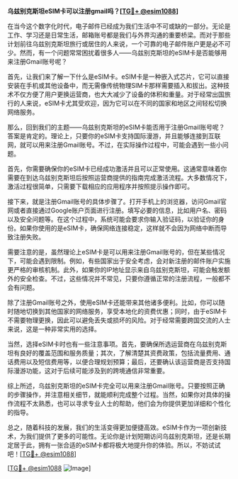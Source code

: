 **乌兹别克斯坦eSIM卡可以注册gmail吗？[[TG💪+ @esim1088](https://t.me/s/esim1088)]**

在当今这个数字化时代，电子邮件已经成为我们生活中不可或缺的一部分。无论是工作、学习还是日常生活，邮箱账号都是我们与外界沟通的重要桥梁。而对于那些计划前往乌兹别克斯坦旅行或居住的人来说，一个可靠的电子邮件账户更是必不可少。然而，有一个问题常常困扰着很多人——乌兹别克斯坦的eSIM卡是否能够用来注册Gmail账号呢？

首先，让我们来了解一下什么是eSIM卡。eSIM卡是一种嵌入式芯片，它可以直接安装在手机或其他设备中，而无需像传统物理SIM卡那样需要插入和拔出。这种技术不仅方便了用户更换运营商，也大大减少了设备的体积和重量。对于经常出国旅行的人来说，eSIM卡尤其受欢迎，因为它可以在不同的国家和地区之间轻松切换网络服务。

那么，回到我们的主题——乌兹别克斯坦的eSIM卡能否用于注册Gmail账号呢？答案是肯定的。理论上，只要你的eSIM卡支持国际漫游，并且能够连接到互联网，就可以用来注册Gmail账号。不过，在实际操作过程中，可能会遇到一些小问题。

首先，你需要确保你的eSIM卡已经成功激活并且可以正常使用。这通常意味着你需要在到达乌兹别克斯坦后按照运营商提供的指南完成激活流程。大多数情况下，激活过程很简单，只需要下载相应的应用程序并按照提示操作即可。

接下来，就是注册Gmail账号的具体步骤了。打开手机上的浏览器，访问Gmail官网或者直接通过Google账户页面进行注册。填写必要的信息，比如用户名、密码以及安全问题等。在这个过程中，系统可能会要求你输入验证码，以验证你的身份。如果你使用的是eSIM卡，确保网络连接稳定，这样就不会因为网络中断而导致注册失败。

需要注意的是，虽然理论上eSIM卡是可以用来注册Gmail账号的，但在某些情况下，可能会遇到限制。例如，有些国家出于安全考虑，会对新注册的邮件账户实施更严格的审核机制。此外，如果你的IP地址显示来自乌兹别克斯坦，可能会触发额外的安全检查。不过，这些情况并不常见，只要你遵循正常的注册流程，一般都不会有问题。

除了注册Gmail账号之外，使用eSIM卡还能带来其他诸多便利。比如，你可以随时随地切换到其他国家的网络服务，享受本地化的资费优惠；同时，由于eSIM卡不需要物理更换，因此可以避免丢失或损坏的风险。对于经常需要跨国交流的人士来说，这是一种非常实用的选择。

当然，选择eSIM卡时也有一些注意事项。首先，要确保所选运营商在乌兹别克斯坦有良好的覆盖范围和服务质量；其次，了解清楚其资费政策，包括流量费用、通话费用以及短信费用等，以便合理规划预算；最后，还要确认该运营商是否支持国际漫游功能，这对于后续可能涉及到的跨境通信非常重要。

综上所述，乌兹别克斯坦的eSIM卡完全可以用来注册Gmail账号。只要按照正确的步骤操作，并注意相关细节，就能顺利完成整个过程。当然，如果你对具体的操作流程不太熟悉，也可以寻求专业人士的帮助，他们会为你提供更加详细和个性化的指导。

总之，随着科技的发展，我们的生活变得更加便捷高效。eSIM卡作为一项创新技术，为我们提供了更多的可能性。无论你是计划短期访问乌兹别克斯坦，还是长期定居于此，拥有一张合适的eSIM卡都将极大地提升你的体验。所以，不妨试试吧！[[TG💪+ @esim1088](https://t.me/s/esim1088)]

[[TG💪+ @esim1088](https://t.me/s/esim1088) ![Image](https://i.postimg.cc/4NQfJmqS/Snipaste-2025-05-13-00-14-12.png)]